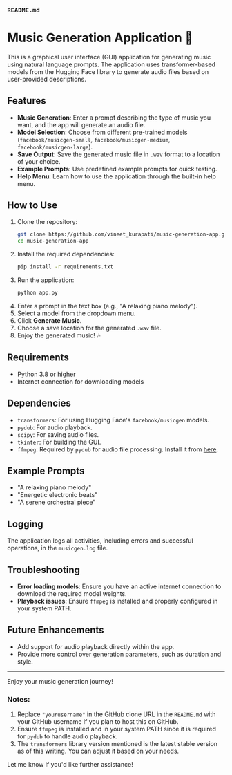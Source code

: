 ### `README.md`

# Music Generation Application 🎵

This is a graphical user interface (GUI) application for generating music using natural language prompts. The application uses transformer-based models from the Hugging Face library to generate audio files based on user-provided descriptions.

## Features
- **Music Generation**: Enter a prompt describing the type of music you want, and the app will generate an audio file.
- **Model Selection**: Choose from different pre-trained models (`facebook/musicgen-small`, `facebook/musicgen-medium`, `facebook/musicgen-large`).
- **Save Output**: Save the generated music file in `.wav` format to a location of your choice.
- **Example Prompts**: Use predefined example prompts for quick testing.
- **Help Menu**: Learn how to use the application through the built-in help menu.

## How to Use
1. Clone the repository:
   ```bash
   git clone https://github.com/vineet_kurapati/music-generation-app.git
   cd music-generation-app
   ```
2. Install the required dependencies:
   ```bash
   pip install -r requirements.txt
   ```
3. Run the application:
   ```bash
   python app.py

4. Enter a prompt in the text box (e.g., "A relaxing piano melody").
5. Select a model from the dropdown menu.
6. Click **Generate Music**.
7. Choose a save location for the generated `.wav` file.
8. Enjoy the generated music! 🎶

## Requirements
- Python 3.8 or higher
- Internet connection for downloading models

## Dependencies
- `transformers`: For using Hugging Face's `facebook/musicgen` models.
- `pydub`: For audio playback.
- `scipy`: For saving audio files.
- `tkinter`: For building the GUI.
- `ffmpeg`: Required by `pydub` for audio file processing. Install it from [here](https://ffmpeg.org/download.html).

## Example Prompts
- "A relaxing piano melody"
- "Energetic electronic beats"
- "A serene orchestral piece"

## Logging
The application logs all activities, including errors and successful operations, in the `musicgen.log` file.

## Troubleshooting
- **Error loading models**: Ensure you have an active internet connection to download the required model weights.
- **Playback issues**: Ensure `ffmpeg` is installed and properly configured in your system PATH.

## Future Enhancements
- Add support for audio playback directly within the app.
- Provide more control over generation parameters, such as duration and style.

---

Enjoy your music generation journey!

### Notes:
1. Replace `"yourusername"` in the GitHub clone URL in the `README.md` with your GitHub username if you plan to host this on GitHub.
2. Ensure `ffmpeg` is installed and in your system PATH since it is required for `pydub` to handle audio playback.
3. The `transformers` library version mentioned is the latest stable version as of this writing. You can adjust it based on your needs.

Let me know if you'd like further assistance!
